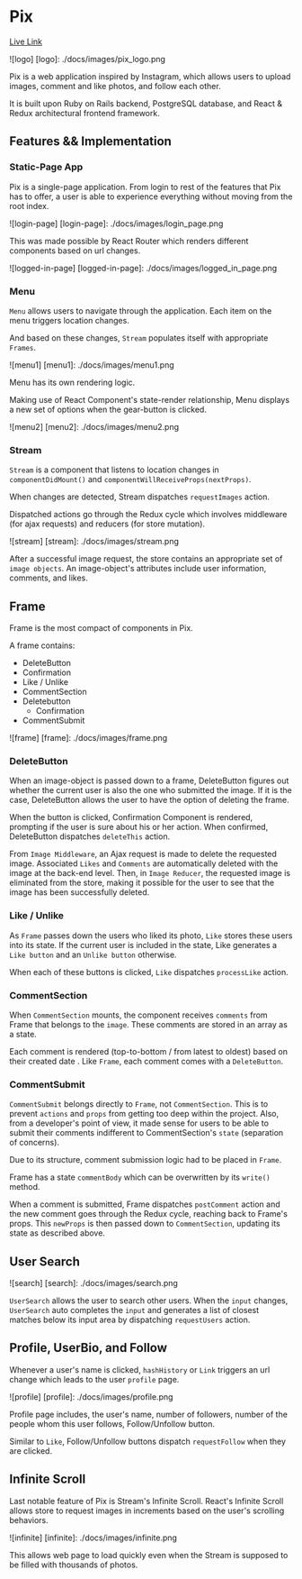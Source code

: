 # Pix

[Live Link][pix]

[pix]: http://www.projectpix.io/

![logo]
[logo]: ./docs/images/pix_logo.png

Pix is a web application inspired by Instagram, which allows users to upload images, comment and like photos, and follow each other.

It is built upon Ruby on Rails backend, PostgreSQL database, and React & Redux architectural frontend framework.

## Features && Implementation

### Static-Page App
Pix is a single-page application.
From login to rest of the features that Pix has to offer, a user is able to experience everything without moving from the root index.

![login-page]
[login-page]: ./docs/images/login_page.png

This was made possible by React Router which renders different components based on url changes.

![logged-in-page]
[logged-in-page]: ./docs/images/logged_in_page.png

### Menu
`Menu` allows users to navigate through the application.
Each item on the menu triggers location changes.

And based on these changes, `Stream` populates itself with appropriate `Frames`.

![menu1]
[menu1]: ./docs/images/menu1.png

Menu has its own rendering logic.

Making use of React Component's state-render relationship,
Menu displays a new set of options when the gear-button is clicked.

![menu2]
[menu2]: ./docs/images/menu2.png

### Stream
`Stream` is a component that listens to location changes in `componentDidMount()` and `componentWillReceiveProps(nextProps)`.

When changes are detected, Stream dispatches `requestImages` action.

Dispatched actions go through the Redux cycle which involves middleware (for ajax requests) and reducers (for store mutation).

![stream]
[stream]: ./docs/images/stream.png

After a successful image request, the store contains an appropriate set of `image objects`.
An image-object's attributes include user information, comments, and likes.

## Frame

Frame is the most compact of components in Pix.

A frame contains:
 * DeleteButton
  * Confirmation  
 * Like / Unlike
 * CommentSection
  * Deletebutton
    * Confirmation
 * CommentSubmit

 ![frame]
 [frame]: ./docs/images/frame.png

### DeleteButton

When an image-object is passed down to a frame, DeleteButton figures out whether the current user is also the one who submitted the image. If it is the case, DeleteButton allows the user to have the option of deleting the frame.

When the button is clicked, Confirmation Component is rendered, prompting if the user is sure about his or her action. When confirmed, DeleteButton dispatches `deleteThis` action.

From `Image Middleware`, an Ajax request is made to delete the requested image. Associated `Likes` and `Comments` are automatically deleted with the image at the back-end level. Then, in `Image Reducer`, the requested image is eliminated from the store, making it possible for the user to see that the image has been successfully deleted.

### Like / Unlike

As `Frame` passes down the users who liked its photo, `Like` stores these users into its state. If the current user is included in the state, Like generates a `Like button` and an `Unlike button` otherwise.

When each of these buttons is clicked, `Like` dispatches `processLike` action.

### CommentSection

When `CommentSection` mounts, the component receives `comments` from Frame that belongs to the `image`. These comments are stored in an array as a state.

Each comment is rendered (top-to-bottom / from latest to oldest) based on their created date . Like `Frame`, each comment comes with a `DeleteButton`.

### CommentSubmit

`CommentSubmit` belongs directly to `Frame`, not `CommentSection`.
This is to prevent `actions` and `props` from getting too deep within the project. Also, from a developer's point of view, it made sense for users to be able to submit their comments indifferent to CommentSection's `state` (separation of concerns).

Due to its structure, comment submission logic had to be placed in `Frame`.

Frame has a state `commentBody` which can be overwritten by its `write()` method.

When a comment is submitted, Frame dispatches `postComment` action and the new comment goes through the Redux cycle, reaching back to Frame's props. This `newProps` is then passed down to `CommentSection`, updating its state as described above.

## User Search
![search]
[search]: ./docs/images/search.png

`UserSearch` allows the user to search other users. When the `input` changes, `UserSearch` auto completes the `input` and generates a list of closest matches below its input area by dispatching `requestUsers` action.

## Profile, UserBio, and Follow

Whenever a user's name is clicked, `hashHistory` or `Link` triggers an url change which leads to the user `profile` page.

![profile]
[profile]: ./docs/images/profile.png

Profile page includes, the user's name, number of followers, number of the people whom this user follows, Follow/Unfollow button.

Similar to `Like`, Follow/Unfollow buttons dispatch `requestFollow` when they are clicked.

## Infinite Scroll

Last notable feature of Pix is Stream's Infinite Scroll. React's Infinite Scroll allows store to
request images in increments based on the user's scrolling behaviors.

![infinite]
[infinite]: ./docs/images/infinite.png

This allows web page to load quickly even when the Stream is supposed to be filled with thousands of photos.  
